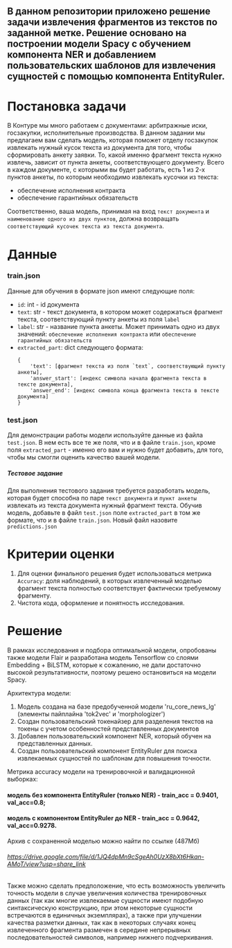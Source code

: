 ## В данном репозитории приложено решение задачи извлечения фрагментов из текстов по заданной метке. Решение основано на построении модели Spacy с обучением компонента NER и добавлением пользовательских шаблонов для извлечения сущностей с помощью компонента EntityRuler.

# Постановка задачи
В Контуре мы много работаем с документами: арбитражные иски, госзакупки, исполнительные производства. В данном задании мы предлагаем вам сделать модель, которая поможет отделу госзакупок извлекать 
нужный кусок текста из документа для того, чтобы сформировать анкету заявки. То, какой именно фрагмент текста нужно извлечь, зависит от пункта анкеты, соответствующего документу.
Всего в каждом документе, с которыми вы будет работать, есть 1 из 2-х пунктов анкеты, по которым необходимо извлекать кусочки из текста:
- обеспечение исполнения контракта
- обеспечение гарантийных обязательств

Соответственно, ваша модель, принимая на вход `текст документа` и `наименование одного из двух пунктов`, должна возвращать `соответствующий кусочек текста из текста документа`.

# Данные

### train.json 
Данные для обучения в формате json имеют следующие поля:
- `id`: int - id документа
-  `text`: str - текст документа, в котором может содержаться фрагмент текста, соответствующий пункту анкеты из поля `label`
- `label`: str - название пункта анкеты. Может принимать одно из двух значений: `обеспечение исполнения контракта` или `обеспечение гарантийных обязательств`
- `extracted_part`: dict следующего формата:
    ```
    {
        'text': [фрагмент текста из поля `text`, соответствующий пункту анкеты], 
        'answer_start': [индекс символа начала фрагмента текста в тексте документа],
        'answer_end': [индекс символа конца фрагмента текста в тексте документа]
    }
   ```
  
### test.json

Для демонстрации работы модели используйте данные из файла `test.json`. В нем есть все те же поля, что и в файле `train.json`, кроме поля `extracted_part` - именно его вам и нужно будет добавить,
для того, чтобы мы смогли оценить качество вашей модели.

##### Тестовое задание

Для выполнения тестового задания требуется разработать модель, которая будет способна по паре `текст документа` и `пункт анкеты` извлекать из текста документа нужный фрагмент текста. 
Обучив модель, добавьте в файл `test.json` поле `extracted_part` в том же формате, что и в файле `train.json`. Новый файл назовите `predictions.json`

# Критерии оценки
1. Для оценки финального решения будет использоваться метрика `Accuracy`: доля наблюдений, в которых извлеченный моделью фрагмент текста полностью соответствует фактически
   требуемому фрагменту.
2. Чистота кода, оформление и понятность исследования.

# Решение
В рамках исследования и подбора оптимальной модели, опробованы также модели Flair и разработана модель Tensorflow со слоями Embedding + BiLSTM, которые к сожалению, не дали достаточно высокой результативности, поэтому решено остановиться на модели Spacy.

Архитектура модели:
1. Модель создана на базе предобученной модели 'ru_core_news_lg' (элементы пайплайна 'tok2vec' и 'morphologizer')
2. Создан пользовательский токенайзер для разделения текстов на токены с учетом особенностей представленных документов
3. Добавлен пользовательский компонент NER, который обучен на представленных данных.
4. Создан пользовательский компонент EntityRuler для поиска извлекаемых сущностей по шаблонам для повышения точности.

Метрика accuracy модели на тренировочной и валидационной выборках:

#### модель без компонента EntityRuler (только NER) - train_acc = 0.9401, val_acc=0.8;
#### модель с компонентом EntityRuler до NER - train_acc = 0.9642, val_acc=0.9278.

Архив с сохраненной моделью можно найти по ссылке (487Мб)
###### https://drive.google.com/file/d/1JQ4dpMn9cSgeAh0UzX8bXt6Hkan-AMoT/view?usp=share_link

Также можно сделать предположение, что есть возможность увеличить точность модели в случае увеличения количества тренировочных данных (так как многие извлекаемые сущности имеют подобную синтаксическую конструкцию, при этом некоторые сущности встречаются в единичных экземплярах), а также при улучшении качества разметки данных, так как в некоторых случаях конец извлеченного фрагмента размечен в середине непрерывных последовательностей символов, например нижнего подчеркивания.
